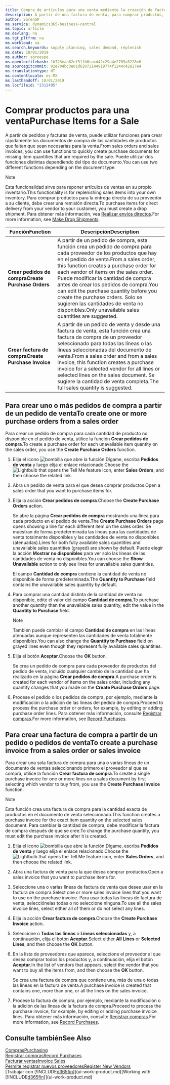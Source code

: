 ```yaml
---
title: Compra de artículos para una venta mediante la creación de facturas de compra | Documentos de Microsoft
description: A partir de una factura de venta, para comprar productos, puede crear una factura de compra de un proveedor.
author: SorenGP
ms.service: dynamics365-business-central
ms.topic: article
ms.devlang: na
ms.tgt_pltfrm: na
ms.workload: na
ms.search.keywords: supply planning, sales demand, replenish
ms.date: 10/01/2019
ms.author: sgroespe
ms.openlocfilehash: 1b723eaa62ef51fb6cacd42c29a4e2709a3228e6
ms.sourcegitcommit: 02e704bc3e01d62072144919774f1244c42827e4
ms.translationtype: HT
ms.contentlocale: es-MX
ms.lasthandoff: 10/01/2019
ms.locfileid: "2312495"
---
```

# <a name="purchase-items-for-a-sale"></a><span data-ttu-id="8a324-103">Comprar productos para una venta</span><span class="sxs-lookup"><span data-stu-id="8a324-103">Purchase Items for a Sale</span></span>
<span data-ttu-id="8a324-104">A partir de pedidos y facturas de venta, puede utilizar funciones para crear rápidamente los documentos de compra de las cantidades de productos que faltan que sean necesarias para la venta.</span><span class="sxs-lookup"><span data-stu-id="8a324-104">From sales orders and sales invoices, you can use functions to quickly create purchase documents for missing item quantities that are required by the sale.</span></span> <span data-ttu-id="8a324-105">Puede utilizar dos funciones distintas dependiendo del tipo de documento.</span><span class="sxs-lookup"><span data-stu-id="8a324-105">You can use two different functions depending on the document type.</span></span>

> [!Note]
> <span data-ttu-id="8a324-106">Esta funcionalidad sirve para reponer artículos de ventas en su propio inventario.</span><span class="sxs-lookup"><span data-stu-id="8a324-106">This functionality is for replenishing sales items into your own inventory.</span></span> <span data-ttu-id="8a324-107">Para comprar productos para la entrega directa de su proveedor a su cliente, debe crear una remisión directa.</span><span class="sxs-lookup"><span data-stu-id="8a324-107">To purchase items for direct delivery from your vendor to your customer, you must create a drop shipment.</span></span> <span data-ttu-id="8a324-108">Para obtener más información, vea [Realizar envíos directos](sales-how-drop-shipment.md).</span><span class="sxs-lookup"><span data-stu-id="8a324-108">For more information, see [Make Drop Shipments](sales-how-drop-shipment.md).</span></span>   

|<span data-ttu-id="8a324-109">Función</span><span class="sxs-lookup"><span data-stu-id="8a324-109">Function</span></span>|<span data-ttu-id="8a324-110">Descripción</span><span class="sxs-lookup"><span data-stu-id="8a324-110">Description</span></span>|
|--------|-----------|
|<span data-ttu-id="8a324-111">**Crear pedidos de compra**</span><span class="sxs-lookup"><span data-stu-id="8a324-111">**Create Purchase Orders**</span></span>|<span data-ttu-id="8a324-112">A partir de un pedido de compra, esta función crea un pedido de compra para cada proveedor de los productos que hay en el pedido de venta.</span><span class="sxs-lookup"><span data-stu-id="8a324-112">From a sales order, this function creates a purchase order for each vendor of items on the sales order.</span></span> <span data-ttu-id="8a324-113">Puede modificar la cantidad de compra antes de crear los pedidos de compra.</span><span class="sxs-lookup"><span data-stu-id="8a324-113">You can edit the purchase quantity before you create the purchase orders.</span></span> <span data-ttu-id="8a324-114">Solo se sugieren las cantidades de venta no disponibles.</span><span class="sxs-lookup"><span data-stu-id="8a324-114">Only unavailable sales quantities are suggested.</span></span>
|<span data-ttu-id="8a324-115">**Crear factura de compra**</span><span class="sxs-lookup"><span data-stu-id="8a324-115">**Create Purchase Invoice**</span></span>|<span data-ttu-id="8a324-116">A partir de un pedido de venta y desde una factura de venta, esta función crea una factura de compra de un proveedor seleccionado para todas las líneas o las líneas seleccionadas del documento de venta.</span><span class="sxs-lookup"><span data-stu-id="8a324-116">From a sales order and from a sales invoice, this function creates a purchase invoice for a selected vendor for all lines or selected lines on the sales document.</span></span> <span data-ttu-id="8a324-117">Se sugiere la cantidad de venta completa.</span><span class="sxs-lookup"><span data-stu-id="8a324-117">The full sales quantity is suggested.</span></span>|

## <a name="to-create-one-or-more-purchase-orders-from-a-sales-order"></a><span data-ttu-id="8a324-118">Para crear uno o más pedidos de compra a partir de un pedido de venta</span><span class="sxs-lookup"><span data-stu-id="8a324-118">To create one or more purchase orders from a sales order</span></span>
<span data-ttu-id="8a324-119">Para crear un pedido de compra para cada cantidad de producto no disponible en el pedido de venta, utilice la función **Crear pedidos de compra**.</span><span class="sxs-lookup"><span data-stu-id="8a324-119">To create a purchase order for each unavailable item quantity on the sales order, you use the **Create Purchase Orders** function.</span></span>

1. <span data-ttu-id="8a324-120">Elija el icono ![bombilla que abre la función Dígame](media/ui-search/search_small.png "Dígame que desea hacer"), escriba **Pedidos de venta** y luego elija el enlace relacionado.</span><span class="sxs-lookup"><span data-stu-id="8a324-120">Choose the ![Lightbulb that opens the Tell Me feature](media/ui-search/search_small.png "Tell me what you want to do") icon, enter **Sales Orders**, and then choose the related link.</span></span>
2. <span data-ttu-id="8a324-121">Abra un pedido de venta para el que desea comprar productos.</span><span class="sxs-lookup"><span data-stu-id="8a324-121">Open a sales order that you want to purchase items for.</span></span>
3. <span data-ttu-id="8a324-122">Elija la acción **Crear pedidos de compra**.</span><span class="sxs-lookup"><span data-stu-id="8a324-122">Choose the **Create Purchase Orders** action.</span></span>

    <span data-ttu-id="8a324-123">Se abre la página **Crear pedidos de compra** mostrando una línea para cada producto en el pedido de venta.</span><span class="sxs-lookup"><span data-stu-id="8a324-123">The **Create Purchase Orders** page opens showing a line for each different item on the sales order.</span></span> <span data-ttu-id="8a324-124">Se muestran de forma predeterminada las líneas para las cantidades de venta totalmente disponibles y las cantidades de venta no disponibles (atenuadas).</span><span class="sxs-lookup"><span data-stu-id="8a324-124">Lines for both fully available sales quantities and unavailable sales quantities (grayed) are shown by default.</span></span> <span data-ttu-id="8a324-125">Puede elegir la acción **Mostrar no disponibles** para ver solo las líneas de las cantidades de venta no disponibles.</span><span class="sxs-lookup"><span data-stu-id="8a324-125">You can choose the **Show Unavailable** action to only see lines for unavailable sales quantities.</span></span>

    <span data-ttu-id="8a324-126">El campo **Cantidad de compra** contiene la cantidad de venta no disponible de forma predeterminada.</span><span class="sxs-lookup"><span data-stu-id="8a324-126">The **Quantity to Purchase** field contains the unavailable sales quantity by default.</span></span>
4. <span data-ttu-id="8a324-127">Para comprar una cantidad distinta de la cantidad de venta no disponible, edite el valor del campo **Cantidad de compra**.</span><span class="sxs-lookup"><span data-stu-id="8a324-127">To purchase another quantity than the unavailable sales quantity, edit the value in the **Quantity to Purchase** field.</span></span>

    > [!NOTE]  
    >   <span data-ttu-id="8a324-128">También puede cambiar el campo **Cantidad de compra** en las líneas atenuadas aunque representen las cantidades de venta totalmente disponibles.</span><span class="sxs-lookup"><span data-stu-id="8a324-128">You can also change the **Quantity to Purchase** field on grayed lines even though they represent fully available sales quantities.</span></span>
5. <span data-ttu-id="8a324-129">Elija el botón **Aceptar**.</span><span class="sxs-lookup"><span data-stu-id="8a324-129">Choose the **OK** button.</span></span>

    <span data-ttu-id="8a324-130">Se crea un pedido de compra para cada proveedor de productos del pedido de venta, incluido cualquier cambio de la cantidad que ha realizado en la página **Crear pedidos de compra**.</span><span class="sxs-lookup"><span data-stu-id="8a324-130">A purchase order is created for each vendor of items on the sales order, including any quantity changes that you made on the **Create Purchase Orders** page.</span></span>
7. <span data-ttu-id="8a324-131">Procese el pedido o los pedidos de compra, por ejemplo, mediante la modificación o la adición de las líneas del pedido de compra.</span><span class="sxs-lookup"><span data-stu-id="8a324-131">Proceed to process the purchase order or orders, for example, by editing or adding purchase order lines.</span></span> <span data-ttu-id="8a324-132">Para obtener más información, consulte [Registrar compras](purchasing-how-record-purchases.md).</span><span class="sxs-lookup"><span data-stu-id="8a324-132">For more information, see [Record Purchases](purchasing-how-record-purchases.md).</span></span>


## <a name="to-create-a-purchase-invoice-from-a-sales-order-or-sales-invoice"></a><span data-ttu-id="8a324-133">Para crear una factura de compra a partir de un pedido o pedidos de venta</span><span class="sxs-lookup"><span data-stu-id="8a324-133">To create a purchase invoice from a sales order or sales invoice</span></span>
<span data-ttu-id="8a324-134">Para crear una sola factura de compra para una o varias líneas de un documento de ventas seleccionando primero el proveedor al que se compra, utilice la función **Crear factura de compra**.</span><span class="sxs-lookup"><span data-stu-id="8a324-134">To create a single purchase invoice for one or more lines on a sales document by first selecting which vendor to buy from, you use the **Create Purchase Invoice** function.</span></span>

> [!NOTE]  
>   <span data-ttu-id="8a324-135">Esta función crea una factura de compra para la cantidad exacta de productos en el documento de venta seleccionado.</span><span class="sxs-lookup"><span data-stu-id="8a324-135">This function creates a purchase invoice for the exact item quantity on the selected sales document.</span></span> <span data-ttu-id="8a324-136">Para cambiar la cantidad de compra, debe modificar la factura de compra después de que se cree.</span><span class="sxs-lookup"><span data-stu-id="8a324-136">To change the purchase quantity, you must edit the purchase invoice after it is created.</span></span>  

1. <span data-ttu-id="8a324-137">Elija el icono ![bombilla que abre la función Dígame](media/ui-search/search_small.png "Dígame que desea hacer"), escriba **Pedidos de venta** y luego elija el enlace relacionado.</span><span class="sxs-lookup"><span data-stu-id="8a324-137">Choose the ![Lightbulb that opens the Tell Me feature](media/ui-search/search_small.png "Tell me what you want to do") icon, enter **Sales Orders**, and then choose the related link.</span></span>
2. <span data-ttu-id="8a324-138">Abra una factura de venta para la que desea comprar productos.</span><span class="sxs-lookup"><span data-stu-id="8a324-138">Open a sales invoice that you want to purchase items for.</span></span>
3. <span data-ttu-id="8a324-139">Seleccione una o varias líneas de factura de venta que desee usar en la factura de compra.</span><span class="sxs-lookup"><span data-stu-id="8a324-139">Select one or more sales invoice lines that you want to use on the purchase invoice.</span></span> <span data-ttu-id="8a324-140">Para usar todas las líneas de factura de venta, selecciónelas todas o no seleccione ninguna.</span><span class="sxs-lookup"><span data-stu-id="8a324-140">To use all the sales invoice lines, select either all of them or do not select any lines.</span></span>
4. <span data-ttu-id="8a324-141">Elija la acción **Crear factura de compra**.</span><span class="sxs-lookup"><span data-stu-id="8a324-141">Choose the **Create Purchase Invoice** action.</span></span>
5. <span data-ttu-id="8a324-142">Seleccione o **Todas las líneas** o **Líneas seleccionadas** y, a continuación, elija el botón **Aceptar**.</span><span class="sxs-lookup"><span data-stu-id="8a324-142">Select either **All Lines** or **Selected Lines**, and then choose the **OK** button.</span></span>  
6. <span data-ttu-id="8a324-143">En la lista de proveedores que aparece, seleccione el proveedor al que desea comprar todos los productos y, a continuación, elija el botón **Aceptar**.</span><span class="sxs-lookup"><span data-stu-id="8a324-143">In the list of vendors that appears, select the vendor that you want to buy all the items from, and then choose the **OK** button.</span></span>

    <span data-ttu-id="8a324-144">Se crea una factura de compra que contiene una, más de una o todas las líneas en la factura de venta.</span><span class="sxs-lookup"><span data-stu-id="8a324-144">A purchase invoice is created that contains one, more than one, or all the lines on the sales invoice.</span></span>
7. <span data-ttu-id="8a324-145">Procese la factura de compra, por ejemplo, mediante la modificación o la adición de las líneas de la factura de compra.</span><span class="sxs-lookup"><span data-stu-id="8a324-145">Proceed to process the purchase invoice, for example, by editing or adding purchase invoice lines.</span></span> <span data-ttu-id="8a324-146">Para obtener más información, consulte [Registrar compras](purchasing-how-record-purchases.md).</span><span class="sxs-lookup"><span data-stu-id="8a324-146">For more information, see [Record Purchases](purchasing-how-record-purchases.md).</span></span>

## <a name="see-also"></a><span data-ttu-id="8a324-147">Consulte también</span><span class="sxs-lookup"><span data-stu-id="8a324-147">See Also</span></span>
[<span data-ttu-id="8a324-148">Compras</span><span class="sxs-lookup"><span data-stu-id="8a324-148">Purchasing</span></span>](purchasing-manage-purchasing.md)  
[<span data-ttu-id="8a324-149">Registrar compras</span><span class="sxs-lookup"><span data-stu-id="8a324-149">Record Purchases</span></span>](purchasing-how-record-purchases.md)  
[<span data-ttu-id="8a324-150">Facturar ventas</span><span class="sxs-lookup"><span data-stu-id="8a324-150">Invoice Sales</span></span>](sales-how-invoice-sales.md)  
[<span data-ttu-id="8a324-151">Permite registrar nuevos proveedores</span><span class="sxs-lookup"><span data-stu-id="8a324-151">Register New Vendors</span></span>](purchasing-how-register-new-vendors.md)  
<span data-ttu-id="8a324-152">[Trabajar con [!INCLUDE[d365fin](includes/d365fin_md.md)]](ui-work-product.md)</span><span class="sxs-lookup"><span data-stu-id="8a324-152">[Working with [!INCLUDE[d365fin](includes/d365fin_md.md)]](ui-work-product.md)</span></span>
